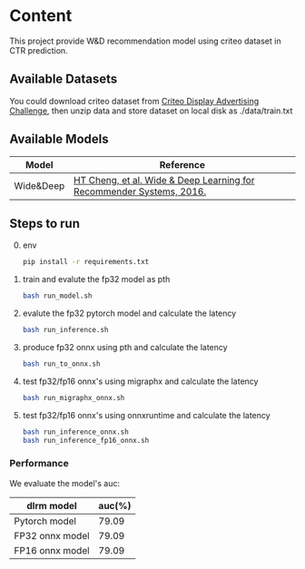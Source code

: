 # Content
  
This project provide W&D recommendation model using criteo dataset in CTR prediction.


## Available Datasets
You could download criteo dataset from [Criteo Display Advertising Challenge](https://www.kaggle.com/datasets/mrkmakr/criteo-dataset), then unzip data and store dataset on local disk as ./data/train.txt

## Available Models

| Model | Reference |
|-------|-----------|
| Wide&Deep | [HT Cheng, et al. Wide & Deep Learning for Recommender Systems, 2016.](https://arxiv.org/abs/1606.07792) |

## Steps to run

0. env
    ```bash
    pip install -r requirements.txt
    ```

1. train and evalute the fp32 model as pth
    ```bash
    bash run_model.sh
    ```
2. evalute the fp32 pytorch model and calculate the latency
    ```bash
    bash run_inference.sh
    ```
3. produce fp32  onnx using pth and calculate the latency
    ```bash
    bash run_to_onnx.sh
    ```
4. test fp32/fp16 onnx's using migraphx and calculate the latency
    ```bash
    bash run_migraphx_onnx.sh
    ```
5. test fp32/fp16 onnx's using onnxruntime and calculate the latency
    ```bash
    bash run_inference_onnx.sh
    bash run_inference_fp16_onnx.sh
    ```

### Performance
We evaluate the model's auc:

|dlrm  model | auc(%)|
|----|----|
|Pytorch model| 79.09 |
|FP32 onnx model| 79.09 |
|FP16 onnx model| 79.09 |
 
     